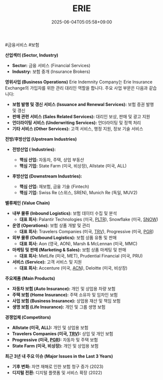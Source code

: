 ﻿---
title: "ERIE"
date: 2025-06-04T05:05:58+09:00
lastmod: 2025-06-04T05:05:58+09:00
type: docs
sidebar:
  open: true
weight: 321
---
<div style="display:none">
  <meta property="article:published_time" content="2025-06-03T20:05:58Z" />
  <meta property="article:modified_time" content="2025-06-03T20:05:58Z" />
</div>
#금융서비스 #보험 

**산업섹터 (Sector, Industry)**

- **Sector:** 금융 서비스 (Financial Services)
- **Industry:** 보험 중개 (Insurance Brokers)

**영위사업 (Business Operations)** Erie Indemnity Company는 Erie Insurance Exchange의 가입자를 위한 관리 대리인 역할을 합니다. 주요 사업 부문은 다음과 같습니다:

- **보험 발행 및 갱신 서비스 (Issuance and Renewal Services):** 보험 증권 발행 및 갱신
- **판매 관련 서비스 (Sales Related Services):** 대리인 보상, 판매 및 광고 지원
- **언더라이팅 서비스 (Underwriting Services):** 언더라이팅 및 정책 처리
- **기타 서비스 (Other Services):** 고객 서비스, 행정 지원, 정보 기술 서비스

**전방/후방산업 (Upstream Industries)**

- **전방산업 ( Industries):**
    - **핵심 산업:** 자동차, 주택, 상업 부동산
    - **핵심 기업:** State Farm (미국, 비상장), Allstate (미국, ALL)
      
- **후방산업 (Downstream  Industries):**
    - **핵심 산업:** 재보험, 금융 기술 (Fintech)
    - **핵심 기업:** Swiss Re (스위스, SREN), Munich Re (독일, MUV2)

**밸류체인 (Value Chain)**

- **내부 물류 (Inbound Logistics):** 보험 데이터 수집 및 분석
    - **대표 회사:** Palantir Technologies (미국, [PLTR](/company-analysis/pltr/)), Snowflake (미국, [SNOW](/company-analysis/snow/))
- **운영 (Operations):** 보험 상품 개발 및 관리
    - **대표 회사:** Travelers Companies (미국, [TRV](/company-analysis/trv/)), Progressive (미국, [PGR](/company-analysis/pgr/))
- **외부 물류 (Outbound Logistics):** 보험 상품 유통 및 판매
    - **대표 회사:** Aon (영국, AON), Marsh & McLennan (미국, MMC)
- **마케팅 및 판매 (Marketing & Sales):** 보험 상품 마케팅 및 판매
    - **대표 회사:** MetLife (미국, MET), Prudential Financial (미국, PRU)
- **서비스 (Service):** 고객 서비스 및 지원
    - **대표 회사:** Accenture (미국, [ACN](/company-analysis/acn/)), Deloitte (미국, 비상장)

**주요제품 (Main Products)**

- **자동차 보험 (Auto Insurance):** 개인 및 상업용 차량 보험
- **주택 보험 (Home Insurance):** 주택 소유자 및 임차인 보험
- **사업 보험 (Business Insurance):** 상업용 재산 및 책임 보험
- **생명 보험 (Life Insurance):** 개인 및 그룹 생명 보험

**경쟁업체 (Competitors)**

- **Allstate (미국, ALL):** 개인 및 상업용 보험
- **Travelers Companies (미국, [TRV](/company-analysis/trv/)):** 상업 및 개인 보험
- **Progressive (미국, [PGR](/company-analysis/pgr/)):** 자동차 및 주택 보험
- **State Farm (미국, 비상장):** 개인 및 상업용 보험

**최근 3년 내 주요 이슈 (Major Issues in the Last 3 Years)**

- **기후 변화:** 자연 재해로 인한 보험 청구 증가 (2023)
- **디지털 전환:** 디지털 플랫폼 및 서비스 확장 (2022)
